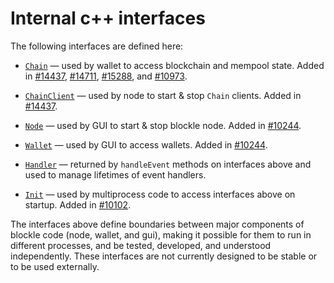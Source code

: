 # Internal c++ interfaces

The following interfaces are defined here:

* [`Chain`](chain.h) — used by wallet to access blockchain and mempool state. Added in [#14437](https://github.com/blockle/blockle/pull/14437), [#14711](https://github.com/blockle/blockle/pull/14711), [#15288](https://github.com/blockle/blockle/pull/15288), and [#10973](https://github.com/blockle/blockle/pull/10973).

* [`ChainClient`](chain.h) — used by node to start & stop `Chain` clients. Added in [#14437](https://github.com/blockle/blockle/pull/14437).

* [`Node`](node.h) — used by GUI to start & stop blockle node. Added in [#10244](https://github.com/blockle/blockle/pull/10244).

* [`Wallet`](wallet.h) — used by GUI to access wallets. Added in [#10244](https://github.com/blockle/blockle/pull/10244).

* [`Handler`](handler.h) — returned by `handleEvent` methods on interfaces above and used to manage lifetimes of event handlers.

* [`Init`](init.h) — used by multiprocess code to access interfaces above on startup. Added in [#10102](https://github.com/blockle/blockle/pull/10102).

The interfaces above define boundaries between major components of blockle code (node, wallet, and gui), making it possible for them to run in different processes, and be tested, developed, and understood independently. These interfaces are not currently designed to be stable or to be used externally.
